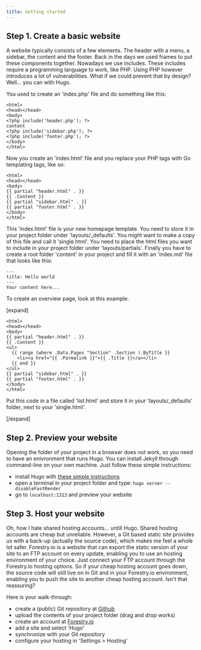 ```yaml
---
title: Getting started
---
```

## Step 1. Create a basic website

A website typically consists of a few elements. The header with a menu, a sidebar, the content and the footer. Back in the days we used frames to put these components together. Nowadays we use includes. These includes require a programming language to work, like PHP. Using PHP however introduces a lot of vulnerabilities. What if we could prevent that by design? Well... you can with Hugo.

You used to create an 'index.php' file and do something like this:

```
<html>
<head></head>
<body>
<?php include('header.php'); ?>
content
<?php include('sidebar.php'); ?>
<?php include('footer.php'); ?>
</body>
</html>
```

Now you create an 'index.html' file and you replace your PHP tags with Go templating tags, like so:

```
<html>
<head></head>
<body>
{{ partial "header.html" . }}
{{ .Content }}
{{ partial "sidebar.html" . }}
{{ partial "footer.html" . }}
</body>
</html>
```

This 'index.html' file is your new homepage template. You need to store it in your project folder under 'layouts/_defaults'. You might want to make a copy of this file and call it 'single.html'. You need to place the html files you want to include in your project folder under 'layouts/partials'. Finally you have to create a root folder 'content' in your project and fill it with an 'index.md' file that looks like this:


```
---
title: Hello world
---
Your content here...
```

To create an overview page, look at this example.

[expand]

```
<html>
<head></head>
<body>
{{ partial "header.html" . }}
{{ .Content }}
<ul>
  {{ range (where .Data.Pages "Section" .Section ).ByTitle }}
    <li><a href="{{ .Parmalink }}">{{ .Title }}</a></li>
  {{ end }}
</ul>
{{ partial "sidebar.html" . }}
{{ partial "footer.html" . }}
</body>
</html>

```

Put this code in a file called 'list.html' and store it in your 'layouts/_defaults' folder, next to your 'single.html'.

[/expand]

## Step 2. Preview your website

Opening the folder of your project in a browser does not work, so you need to have an enivronment that runs Hugo. You can install Jekyll through command-line on your own machine. Just follow these simple instructions:

* install Hugo with [these simple instructions](https://gohugo.io/getting-started/installing/)
* open a terminal in your project folder and type: `hugo server --disableFastRender`
* go to `localhost:1313` and preview your website

## Step 3. Host your website

Oh, how I hate shared hosting accounts... untill Hugo. Shared hosting accounts are cheap but unreliable. However, a Git based static site provides us with a back-up (actually the source code), which makes me feel a whole lot safer. Forestry.io is a website that can export the static version of your site to an FTP account on every update, enabling you to use an hosting environment of your choice. Just connect your FTP account through the Forestry.io hosting options. So if your cheap hosting account goes down, the source code will still live on in Git and in your Forestry.io environment, enabling you to push the site to another cheap hosting account. Isn't that reassuring? 

Here is your walk-through:

* create a (public) Git repository at [Github](https://github.com/)
* upload the contents of your project folder (drag and drop works)
* create an account at [Forestry.io](https://forestry.io/)
* add a site and select 'Hugo'
* synchronize with your Git repository
* configure your hosting in 'Settings > Hosting'